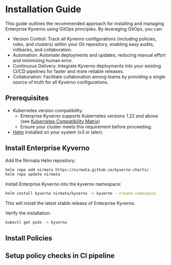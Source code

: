 # Installation Guide
This guide outlines the recommended approach for installing and managing Enterprise Kyverno using GitOps principles. By leveraging GitOps, you can:

* Version Control: Track all Kyverno configurations (including policies, roles, and clusters) within your Git repository, enabling easy audits, rollbacks, and collaboration.
* Automation: Automate deployments and updates, reducing manual effort and minimizing human error.
* Continuous Delivery: Integrate Kyverno deployments into your existing CI/CD pipelines for faster and more reliable releases.
* Collaboration: Facilitate collaboration among teams by providing a single source of truth for all Kyverno configurations.

## Prerequisites
* Kubernetes version compatibility:
  * Enterprise Kyverno supports Kubernetes versions 1.22 and above (see [Kubernetes Compatibility Matrix](https://docs.nirmata.io/docs/n4k/release-compatibility-matrix/))
  * Ensure your cluster meets this requirement before proceeding.
* [Helm](https://helm.sh/) installed on your system (v3 or later).

## Install Enterprise Kyverno
Add the Nirmata Helm repository:
```bash
helm repo add nirmata https://nirmata.github.io/kyverno-charts/
helm repo update nirmata
```

Install Enterprise Kyverno into the kyverno namespace:
```bash
helm install kyverno nirmata/kyverno -n kyverno --create-namespace
```
This will install the latest stable release of Enterprise Kyverno.

Verify the installation:
```bash
kubectl get pods -n kyverno
```

## Install Policies

## Setup policy checks in CI pipeline